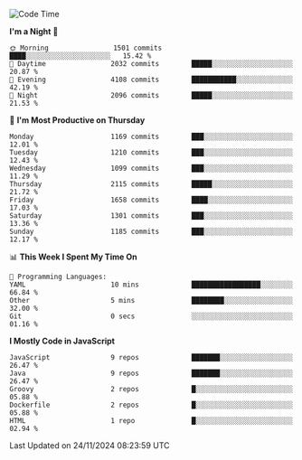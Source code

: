 <!--START_SECTION:waka-->
![Code Time](http://img.shields.io/badge/Code%20Time-1%2C332%20hrs%2050%20mins-blue)

**I'm a Night 🦉** 

```text
🌞 Morning                1501 commits        ████░░░░░░░░░░░░░░░░░░░░░   15.42 % 
🌆 Daytime                2032 commits        █████░░░░░░░░░░░░░░░░░░░░   20.87 % 
🌃 Evening                4108 commits        ███████████░░░░░░░░░░░░░░   42.19 % 
🌙 Night                  2096 commits        █████░░░░░░░░░░░░░░░░░░░░   21.53 % 
```
📅 **I'm Most Productive on Thursday** 

```text
Monday                   1169 commits        ███░░░░░░░░░░░░░░░░░░░░░░   12.01 % 
Tuesday                  1210 commits        ███░░░░░░░░░░░░░░░░░░░░░░   12.43 % 
Wednesday                1099 commits        ███░░░░░░░░░░░░░░░░░░░░░░   11.29 % 
Thursday                 2115 commits        █████░░░░░░░░░░░░░░░░░░░░   21.72 % 
Friday                   1658 commits        ████░░░░░░░░░░░░░░░░░░░░░   17.03 % 
Saturday                 1301 commits        ███░░░░░░░░░░░░░░░░░░░░░░   13.36 % 
Sunday                   1185 commits        ███░░░░░░░░░░░░░░░░░░░░░░   12.17 % 
```


📊 **This Week I Spent My Time On** 

```text
💬 Programming Languages: 
YAML                     10 mins             █████████████████░░░░░░░░   66.84 % 
Other                    5 mins              ████████░░░░░░░░░░░░░░░░░   32.00 % 
Git                      0 secs              ░░░░░░░░░░░░░░░░░░░░░░░░░   01.16 % 
```

**I Mostly Code in JavaScript** 

```text
JavaScript               9 repos             ███████░░░░░░░░░░░░░░░░░░   26.47 % 
Java                     9 repos             ███████░░░░░░░░░░░░░░░░░░   26.47 % 
Groovy                   2 repos             █░░░░░░░░░░░░░░░░░░░░░░░░   05.88 % 
Dockerfile               2 repos             █░░░░░░░░░░░░░░░░░░░░░░░░   05.88 % 
HTML                     1 repo              █░░░░░░░░░░░░░░░░░░░░░░░░   02.94 % 
```




 Last Updated on 24/11/2024 08:23:59 UTC
<!--END_SECTION:waka-->

